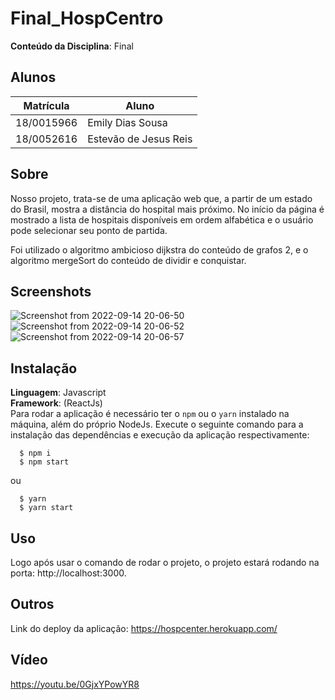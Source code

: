 # Final_HospCentro

**Conteúdo da Disciplina**: Final<br>

## Alunos
| Matrícula | Aluno |
| -- | -- |
| 18/0015966  | Emily Dias Sousa      |
| 18/0052616  | Estevão de Jesus Reis |

## Sobre 
Nosso projeto, trata-se de uma aplicação web que, a partir de um estado do Brasil, mostra a distância do hospital mais próximo. No início da página é mostrado a lista de hospitais disponíveis em ordem alfabética e o usuário pode selecionar seu ponto de partida.

Foi utilizado o algoritmo ambicioso dijkstra do conteúdo de grafos 2, e o algoritmo mergeSort do conteúdo de dividir e conquistar.

## Screenshots
![Screenshot from 2022-09-14 20-06-50](https://user-images.githubusercontent.com/52640974/190278409-0f8ad936-4412-4301-8296-f4d3093f0585.png)
![Screenshot from 2022-09-14 20-06-52](https://user-images.githubusercontent.com/52640974/190278412-253a6d31-9b76-4234-bb7f-512e6901f44e.png)
![Screenshot from 2022-09-14 20-06-57](https://user-images.githubusercontent.com/52640974/190278413-92833eda-11a3-48b8-9bd8-21f82f3b773f.png)

## Instalação 
**Linguagem**: Javascript<br>
**Framework**: (ReactJs)<br>
Para rodar a aplicação é necessário ter o `npm`  ou o `yarn` instalado na máquina, além do próprio NodeJs. Execute o seguinte comando para a instalação das dependências e execução da aplicação respectivamente:

      $ npm i
      $ npm start

ou

      $ yarn
      $ yarn start


## Uso 
Logo após usar o comando de rodar o projeto, o projeto estará rodando na porta: http://localhost:3000.

## Outros 
Link do deploy da aplicação: https://hospcenter.herokuapp.com/

## Vídeo
https://youtu.be/0GjxYPowYR8

